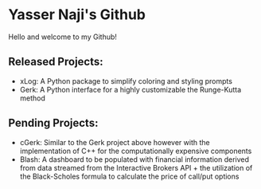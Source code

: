 # Yasser Naji's Github

Hello and welcome to my Github!

## Released Projects:
* xLog: A Python package to simplify coloring and styling prompts
* Gerk: A Python interface for a highly customizable the Runge-Kutta method

## Pending Projects:
* cGerk: Similar to the Gerk project above however with the implementation of C++ for the computationally expensive components
* Blash: A dashboard to be populated with financial information derived from data streamed from the Interactive Brokers API + the utilization of the Black-Scholes formula to calculate the price of call/put options

<!---
yfnaji/yfnaji is a ✨ special ✨ repository because its `README.md` (this file) appears on your GitHub profile.
You can click the Preview link to take a look at your changes.
--->
